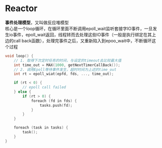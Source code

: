# Reactor
  **事件处理模型**，又叫做反应堆模型  
  核心是一个loop循环，在循环里面不断调用epoll_wait监听套接字IO事件，一旦发生io事件，epoll_wait返回，线程转而去处理这些IO事件（一般是执行绑定在其上边的call back函数），处理完事件之后，又重新陷入到epoo_wait中，不断循环这个过程
```c++ {.line-number}
void loop() {
    // 1. 取得下次定时任务的时间，与设定的timeout去比较最大值 
    int time_out = MAX(1000, getNextTimerCallBack());
    // 2. 调用Epoll等待事件发生，超时时间为上述的time_out 
    int rt = epoll_wiat(epfd, fds, ..., time_out);

    if (rt < 0) {
        // epoll call failed
    } else {
        if (rt > 0) {
            foreach (fd in fds) {
                tasks.push(fd);
            }
        }
    }

    foreach (task in tasks) {
        task();
    }
}

```

